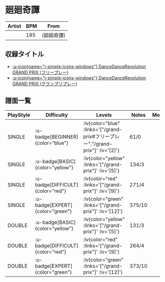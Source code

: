 # 廻廻奇譚

|Artist|BPM|From|
|------|---|----|
||185|(廻廻奇譚)|

## 収録タイトル

- [ :u-icon{name="i-simple-icons-windows"} DanceDanceRevolution GRAND PRIX (フリープレー)](/grand-prix#フリープレー)
- [ :u-icon{name="i-simple-icons-windows"} DanceDanceRevolution GRAND PRIX (グランプリプレー)](/grand-prix)

## 譜面一覧

|PlayStyle|Difficulty|Levels|Notes|Movie|
|---------|----------|------|-----|-----|
|SINGLE| :u-badge[BEGINNER]{color="blue"} | :lv{color="blue" :links='["/grand-prix#フリープレー","/grand-prix"]' :lv='[2]'} |61/0||
|SINGLE| :u-badge[BASIC]{color="yellow"} | :lv{color="yellow" :links='["/grand-prix"]' :lv='[5]'} |134/3||
|SINGLE| :u-badge[DIFFICULT]{color="red"} | :lv{color="red" :links='["/grand-prix"]' :lv='[9]'} |271/4||
|SINGLE| :u-badge[EXPERT]{color="green"} | :lv{color="green" :links='["/grand-prix"]' :lv='[12]'} |375/10||
|DOUBLE| :u-badge[BASIC]{color="yellow"} | :lv{color="yellow" :links='["/grand-prix"]' :lv='[5]'} |131/3||
|DOUBLE| :u-badge[DIFFICULT]{color="red"} | :lv{color="red" :links='["/grand-prix"]' :lv='[9]'} |264/4||
|DOUBLE| :u-badge[EXPERT]{color="green"} | :lv{color="green" :links='["/grand-prix"]' :lv='[12]'} |373/10||
